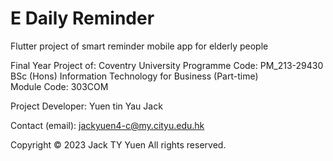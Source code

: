 # E Daily Reminder

Flutter project of smart reminder mobile app for elderly people

Final Year Project of:
Coventry University
Programme Code: PM_213-29430
BSc (Hons) Information Technology for Business (Part-time)  
Module Code: 303COM


Project Developer:
Yuen tin Yau Jack

Contact (email):
jackyuen4-c@my.cityu.edu.hk

Copyright © 2023 Jack TY Yuen All rights reserved.

